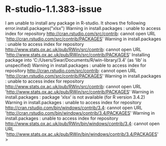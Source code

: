 # R-studio-1.1.383-issue
I am unable to install any package in R-studio. It shows the following error.install.packages("xlsx") Warning in install.packages :   unable to access index for repository http://cran.rstudio.com/src/contrib:   cannot open URL 'http://cran.rstudio.com/src/contrib/PACKAGES' Warning in install.packages :   unable to access index for repository http://www.stats.ox.ac.uk/pub/RWin/src/contrib:   cannot open URL 'http://www.stats.ox.ac.uk/pub/RWin/src/contrib/PACKAGES' Installing package into ‘C:/Users/Swar/Documents/R/win-library/3.4’ (as ‘lib’ is unspecified) Warning in install.packages :   unable to access index for repository http://cran.rstudio.com/src/contrib:   cannot open URL 'http://cran.rstudio.com/src/contrib/PACKAGES' Warning in install.packages :   unable to access index for repository http://www.stats.ox.ac.uk/pub/RWin/src/contrib:   cannot open URL 'http://www.stats.ox.ac.uk/pub/RWin/src/contrib/PACKAGES' Warning in install.packages :   package ‘xlsx’ is not available (for R version 3.4.2) Warning in install.packages :   unable to access index for repository http://cran.rstudio.com/bin/windows/contrib/3.4:   cannot open URL 'http://cran.rstudio.com/bin/windows/contrib/3.4/PACKAGES' Warning in install.packages :   unable to access index for repository http://www.stats.ox.ac.uk/pub/RWin/bin/windows/contrib/3.4:   cannot open URL 'http://www.stats.ox.ac.uk/pub/RWin/bin/windows/contrib/3.4/PACKAGES' > 
